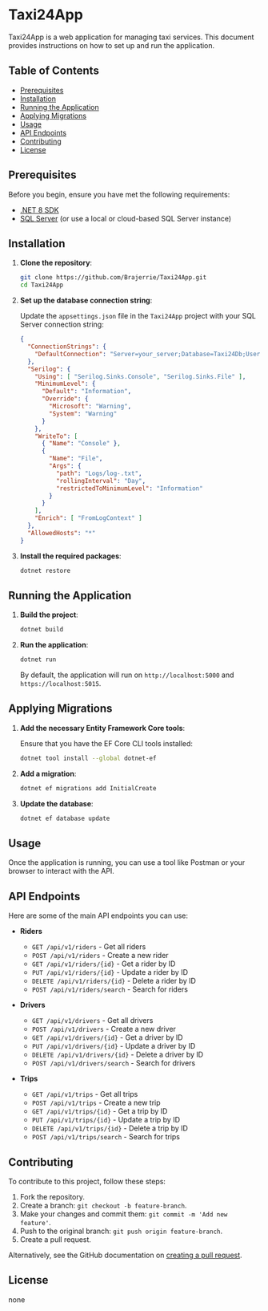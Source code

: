# Taxi24App

Taxi24App is a web application for managing taxi services. This document provides instructions on how to set up and run the application.

## Table of Contents

- [Prerequisites](#prerequisites)
- [Installation](#installation)
- [Running the Application](#running-the-application)
- [Applying Migrations](#applying-migrations)
- [Usage](#usage)
- [API Endpoints](#api-endpoints)
- [Contributing](#contributing)
- [License](#license)

## Prerequisites

Before you begin, ensure you have met the following requirements:

- [.NET 8 SDK](https://dotnet.microsoft.com/download)
- [SQL Server](https://www.microsoft.com/en-us/sql-server/sql-server-downloads) (or use a local or cloud-based SQL Server instance)

## Installation

1. **Clone the repository**:

    ```bash
    git clone https://github.com/Brajerrie/Taxi24App.git
    cd Taxi24App
    ```

2. **Set up the database connection string**:

    Update the `appsettings.json` file in the `Taxi24App` project with your SQL Server connection string:

    ```json
    {
      "ConnectionStrings": {
        "DefaultConnection": "Server=your_server;Database=Taxi24Db;User Id=your_username;Password=your_password;"
      },
      "Serilog": {
        "Using": [ "Serilog.Sinks.Console", "Serilog.Sinks.File" ],
        "MinimumLevel": {
          "Default": "Information",
          "Override": {
            "Microsoft": "Warning",
            "System": "Warning"
          }
        },
        "WriteTo": [
          { "Name": "Console" },
          {
            "Name": "File",
            "Args": {
              "path": "Logs/log-.txt",
              "rollingInterval": "Day",
              "restrictedToMinimumLevel": "Information"
            }
          }
        ],
        "Enrich": [ "FromLogContext" ]
      },
      "AllowedHosts": "*"
    }
    ```

3. **Install the required packages**:

    ```bash
    dotnet restore
    ```

## Running the Application

1. **Build the project**:

    ```bash
    dotnet build
    ```

2. **Run the application**:

    ```bash
    dotnet run
    ```

    By default, the application will run on `http://localhost:5000` and `https://localhost:5015`.

## Applying Migrations

1. **Add the necessary Entity Framework Core tools**:

    Ensure that you have the EF Core CLI tools installed:

    ```bash
    dotnet tool install --global dotnet-ef
    ```

2. **Add a migration**:

    ```bash
    dotnet ef migrations add InitialCreate
    ```

3. **Update the database**:

    ```bash
    dotnet ef database update
    ```

## Usage

Once the application is running, you can use a tool like Postman or your browser to interact with the API.

## API Endpoints

Here are some of the main API endpoints you can use:

- **Riders**
  - `GET /api/v1/riders` - Get all riders
  - `POST /api/v1/riders` - Create a new rider
  - `GET /api/v1/riders/{id}` - Get a rider by ID
  - `PUT /api/v1/riders/{id}` - Update a rider by ID
  - `DELETE /api/v1/riders/{id}` - Delete a rider by ID
  - `POST /api/v1/riders/search` - Search for riders

- **Drivers**
  - `GET /api/v1/drivers` - Get all drivers
  - `POST /api/v1/drivers` - Create a new driver
  - `GET /api/v1/drivers/{id}` - Get a driver by ID
  - `PUT /api/v1/drivers/{id}` - Update a driver by ID
  - `DELETE /api/v1/drivers/{id}` - Delete a driver by ID
  - `POST /api/v1/drivers/search` - Search for drivers

- **Trips**
  - `GET /api/v1/trips` - Get all trips
  - `POST /api/v1/trips` - Create a new trip
  - `GET /api/v1/trips/{id}` - Get a trip by ID
  - `PUT /api/v1/trips/{id}` - Update a trip by ID
  - `DELETE /api/v1/trips/{id}` - Delete a trip by ID
  - `POST /api/v1/trips/search` - Search for trips

## Contributing

To contribute to this project, follow these steps:

1. Fork the repository.
2. Create a branch: `git checkout -b feature-branch`.
3. Make your changes and commit them: `git commit -m 'Add new feature'`.
4. Push to the original branch: `git push origin feature-branch`.
5. Create a pull request.

Alternatively, see the GitHub documentation on [creating a pull request](https://help.github.com/articles/creating-a-pull-request).

## License

none
